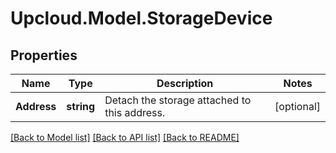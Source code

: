 # Upcloud.Model.StorageDevice
## Properties

Name | Type | Description | Notes
------------ | ------------- | ------------- | -------------
**Address** | **string** | Detach the storage attached to this address. | [optional] 

[[Back to Model list]](../README.md#documentation-for-models) [[Back to API list]](../README.md#documentation-for-api-endpoints) [[Back to README]](../README.md)

